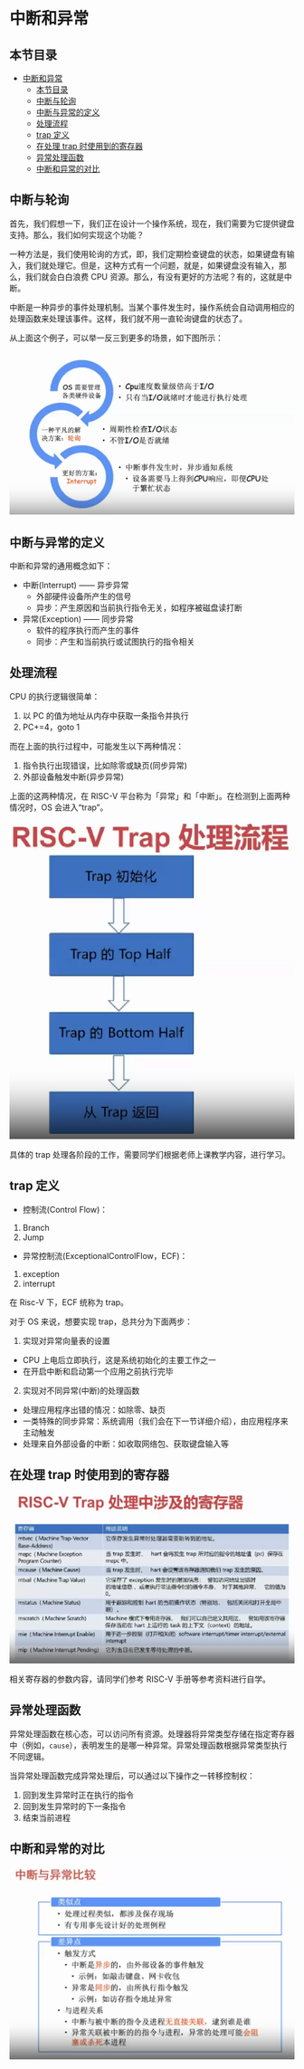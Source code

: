 # 中断和异常

## 本节目录

- [中断和异常](#中断和异常)
  - [本节目录](#本节目录)
  - [中断与轮询](#中断与轮询)
  - [中断与异常的定义](#中断与异常的定义)
  - [处理流程](#处理流程)
  - [trap 定义](#trap-定义)
  - [在处理 trap 时使用到的寄存器](#在处理-trap-时使用到的寄存器)
  - [异常处理函数](#异常处理函数)
  - [中断和异常的对比](#中断和异常的对比)

## 中断与轮询

首先，我们假想一下，我们正在设计一个操作系统，现在，我们需要为它提供键盘支持。那么，我们如何实现这个功能？

一种方法是，我们使用轮询的方式，即，我们定期检查键盘的状态，如果键盘有输入，我们就处理它。但是，这种方式有一个问题，就是，如果键盘没有输入，那么，我们就会白白浪费 CPU 资源。那么，有没有更好的方法呢？有的，这就是中断。

中断是一种异步的事件处理机制。当某个事件发生时，操作系统会自动调用相应的处理函数来处理该事件。这样，我们就不用一直轮询键盘的状态了。

从上面这个例子，可以举一反三到更多的场景，如下图所示：

![](./resource/轮询.png)

## 中断与异常的定义

中断和异常的通用概念如下：

- 中断(Interrupt) —— 异步异常
  - 外部硬件设备所产生的信号
  - 异步：产生原因和当前执行指令无关，如程序被磁盘读打断
- 异常(Exception) —— 同步异常
  - 软件的程序执行而产生的事件
  - 同步：产生和当前执行或试图执行的指令相关

## 处理流程

CPU 的执行逻辑很简单：

1. 以 PC 的值为地址从内存中获取一条指令并执行
2. PC+=4，goto 1

而在上面的执行过程中，可能发生以下两种情况：

1. 指令执行出现错误，比如除零或缺页(同步异常)
2. 外部设备触发中断(异步异常)

上面的这两种情况，在 RISC-V 平台称为「异常」和「中断」。在检测到上面两种情况时，OS 会进入“trap”。

![](./resource/trap流程.png)

具体的 trap 处理各阶段的工作，需要同学们根据老师上课教学内容，进行学习。

## trap 定义

- 控制流(Control Flow)：

1. Branch
2. Jump

- 异常控制流(ExceptionalControlFlow，ECF)：

1. exception
2. interrupt

在 Risc-V 下，ECF 统称为 trap。

对于 OS 来说，想要实现 trap，总共分为下面两步：

1. 实现对异常向量表的设置

- CPU 上电后立即执行，这是系统初始化的主要工作之一
- 在开启中断和启动第一个应用之前执行完毕

2. 实现对不同异常(中断)的处理函数

- 处理应用程序出错的情况：如除零、缺页
- 一类特殊的同步异常：系统调用（我们会在下一节详细介绍），由应用程序来主动触发
- 处理来自外部设备的中断：如收取网络包、获取键盘输入等

## 在处理 trap 时使用到的寄存器

![](./resource/trap寄存器.png)

相关寄存器的参数内容，请同学们参考 RISC-V 手册等参考资料进行自学。

## 异常处理函数

异常处理函数在核心态，可以访问所有资源。处理器将异常类型存储在指定寄存器中（例如，`cause`），表明发生的是哪一种异常。异常处理函数根据异常类型执行不同逻辑。

当异常处理函数完成异常处理后，可以通过以下操作之一转移控制权：

1. 回到发生异常时正在执行的指令
2. 回到发生异常时的下一条指令
3. 结束当前进程

## 中断和异常的对比

![](./resource/中断异常.png)
